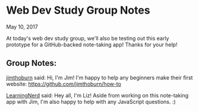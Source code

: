 # Web Dev Study Group Notes

May 10, 2017

At today's web dev study group, we'll also be testing out this early prototype for a GitHub-backed note-taking app! Thanks for your help!

## Group Notes:

[jimthoburn](https://github.com/jimthoburn) said: Hi, I'm Jim! I'm happy to help any beginners make their first website: https://github.com/jimthoburn/how-to

[LearningNerd](https://github.com/learningnerd) said: Hey all, I'm Liz! Aside from working on this note-taking app with Jim, I'm also happy to help with any JavaScript questions. :)
